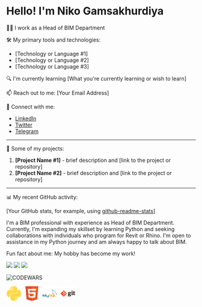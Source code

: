 # Hello! I'm Niko Gamsakhurdiya

👨‍💻 I work as a Head of BIM Department

🛠 My primary tools and technologies:

- [Technology or Language #1]
- [Technology or Language #2]
- [Technology or Language #3]

🔍 I'm currently learning [What you're currently learning or wish to learn]

📫 Reach out to me: [Your Email Address]

🔗 Connect with me:

- [LinkedIn](link_to_your_profile)
- [Twitter](link_to_your_profile)
- [Telegram](link_to_your_profile)

---

💼 Some of my projects:

1. **[Project Name #1]** - brief description and [link to the project or repository]
2. **[Project Name #2]** - brief description and [link to the project or repository]

---

📊 My recent GitHub activity:

[Your GitHub stats, for example, using [github-readme-stats](https://github.com/anuraghazra/github-readme-stats)]









I'm a BIM professional with experience as Head of BIM Department. 
Currently, I'm expanding my skillset by learning Python and seeking collaborations with individuals who program for Revit or Rhino. 
I'm open to assistance in my Python journey and am always happy to talk about BIM. 

Fun fact about me: My hobby has become my work!




![](http://github-profile-summary-cards.vercel.app/api/cards/profile-details?username=eleron96&theme=apprentice)
![](http://github-profile-summary-cards.vercel.app/api/cards/repos-per-language?username=eleron96&theme=apprentice)
![](http://github-profile-summary-cards.vercel.app/api/cards/stats?username=eleron96&theme=apprentice)

             
<div>  
  <img src="https://www.codewars.com/users/eleron96/badges/small" title="CODEWARS" alt="CODEWARS"/>&nbsp;
  
  <img src="https://github.com/devicons/devicon/blob/master/icons/python/python-plain.svg" title="PYTHON" alt="PYTHON" width="40" height="40"/>&nbsp;
  <img src="https://github.com/devicons/devicon/blob/master/icons/html5/html5-original.svg" title="HTML5" alt="HTML" width="40" height="40"/>&nbsp;
  <img src="https://github.com/devicons/devicon/blob/master/icons/mysql/mysql-original-wordmark.svg" title="MySQL"  alt="MySQL" width="40" height="40"/>&nbsp;
  <img src="https://github.com/devicons/devicon/blob/master/icons/git/git-original-wordmark.svg" title="Git" alt="Git" width="40" height="40"/>&nbsp;
</div>


